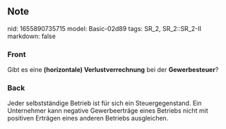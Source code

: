 ## Note
nid: 1655890735715
model: Basic-02d89
tags: SR_2, SR_2::SR_2-II
markdown: false

### Front
Gibt es eine <b>(horizontale) Verlustverrechnung</b> bei der <b>Gewerbesteuer</b>?

### Back
Jeder selbstständige Betrieb ist für sich ein Steuergegenstand. Ein Unternehmer kann negative Gewerbeerträge eines Betriebs nicht mit positiven Erträgen eines anderen Betriebs ausgleichen.
